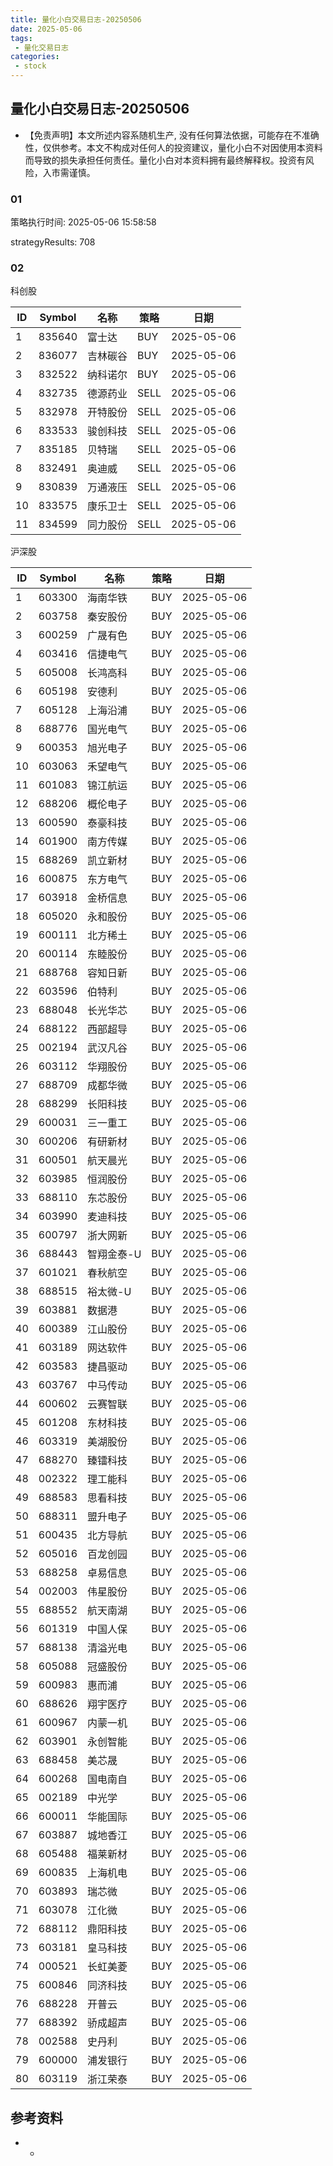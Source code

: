 ```yaml
---
title: 量化小白交易日志-20250506
date: 2025-05-06
tags:
 - 量化交易日志
categories: 
 - stock
---
```


## 量化小白交易日志-20250506

- 【免责声明】本文所述内容系随机生产, 没有任何算法依据，可能存在不准确性，仅供参考。本文不构成对任何人的投资建议，量化小白不对因使用本资料而导致的损失承担任何责任。量化小白对本资料拥有最终解释权。投资有风险，入市需谨慎。

### 01

策略执行时间: 2025-05-06 15:58:58

strategyResults: 708

### 02

科创股

|ID|Symbol|名称|策略|日期|
| ---- | ---- | ---- | ---- | ---- |
|1|835640|富士达|BUY|2025-05-06|
|2|836077|吉林碳谷|BUY|2025-05-06|
|3|832522|纳科诺尔|BUY|2025-05-06|
|4|832735|德源药业|SELL|2025-05-06|
|5|832978|开特股份|SELL|2025-05-06|
|6|833533|骏创科技|SELL|2025-05-06|
|7|835185|贝特瑞|SELL|2025-05-06|
|8|832491|奥迪威|SELL|2025-05-06|
|9|830839|万通液压|SELL|2025-05-06|
|10|833575|康乐卫士|SELL|2025-05-06|
|11|834599|同力股份|SELL|2025-05-06|

沪深股

|ID|Symbol|名称|策略|日期|
| ---- | ---- | ---- | ---- | ---- |
|1|603300|海南华铁|BUY|2025-05-06|
|2|603758|秦安股份|BUY|2025-05-06|
|3|600259|广晟有色|BUY|2025-05-06|
|4|603416|信捷电气|BUY|2025-05-06|
|5|605008|长鸿高科|BUY|2025-05-06|
|6|605198|安德利|BUY|2025-05-06|
|7|605128|上海沿浦|BUY|2025-05-06|
|8|688776|国光电气|BUY|2025-05-06|
|9|600353|旭光电子|BUY|2025-05-06|
|10|603063|禾望电气|BUY|2025-05-06|
|11|601083|锦江航运|BUY|2025-05-06|
|12|688206|概伦电子|BUY|2025-05-06|
|13|600590|泰豪科技|BUY|2025-05-06|
|14|601900|南方传媒|BUY|2025-05-06|
|15|688269|凯立新材|BUY|2025-05-06|
|16|600875|东方电气|BUY|2025-05-06|
|17|603918|金桥信息|BUY|2025-05-06|
|18|605020|永和股份|BUY|2025-05-06|
|19|600111|北方稀土|BUY|2025-05-06|
|20|600114|东睦股份|BUY|2025-05-06|
|21|688768|容知日新|BUY|2025-05-06|
|22|603596|伯特利|BUY|2025-05-06|
|23|688048|长光华芯|BUY|2025-05-06|
|24|688122|西部超导|BUY|2025-05-06|
|25|002194|武汉凡谷|BUY|2025-05-06|
|26|603112|华翔股份|BUY|2025-05-06|
|27|688709|成都华微|BUY|2025-05-06|
|28|688299|长阳科技|BUY|2025-05-06|
|29|600031|三一重工|BUY|2025-05-06|
|30|600206|有研新材|BUY|2025-05-06|
|31|600501|航天晨光|BUY|2025-05-06|
|32|603985|恒润股份|BUY|2025-05-06|
|33|688110|东芯股份|BUY|2025-05-06|
|34|603990|麦迪科技|BUY|2025-05-06|
|35|600797|浙大网新|BUY|2025-05-06|
|36|688443|智翔金泰-U|BUY|2025-05-06|
|37|601021|春秋航空|BUY|2025-05-06|
|38|688515|裕太微-U|BUY|2025-05-06|
|39|603881|数据港|BUY|2025-05-06|
|40|600389|江山股份|BUY|2025-05-06|
|41|603189|网达软件|BUY|2025-05-06|
|42|603583|捷昌驱动|BUY|2025-05-06|
|43|603767|中马传动|BUY|2025-05-06|
|44|600602|云赛智联|BUY|2025-05-06|
|45|601208|东材科技|BUY|2025-05-06|
|46|603319|美湖股份|BUY|2025-05-06|
|47|688270|臻镭科技|BUY|2025-05-06|
|48|002322|理工能科|BUY|2025-05-06|
|49|688583|思看科技|BUY|2025-05-06|
|50|688311|盟升电子|BUY|2025-05-06|
|51|600435|北方导航|BUY|2025-05-06|
|52|605016|百龙创园|BUY|2025-05-06|
|53|688258|卓易信息|BUY|2025-05-06|
|54|002003|伟星股份|BUY|2025-05-06|
|55|688552|航天南湖|BUY|2025-05-06|
|56|601319|中国人保|BUY|2025-05-06|
|57|688138|清溢光电|BUY|2025-05-06|
|58|605088|冠盛股份|BUY|2025-05-06|
|59|600983|惠而浦|BUY|2025-05-06|
|60|688626|翔宇医疗|BUY|2025-05-06|
|61|600967|内蒙一机|BUY|2025-05-06|
|62|603901|永创智能|BUY|2025-05-06|
|63|688458|美芯晟|BUY|2025-05-06|
|64|600268|国电南自|BUY|2025-05-06|
|65|002189|中光学|BUY|2025-05-06|
|66|600011|华能国际|BUY|2025-05-06|
|67|603887|城地香江|BUY|2025-05-06|
|68|605488|福莱新材|BUY|2025-05-06|
|69|600835|上海机电|BUY|2025-05-06|
|70|603893|瑞芯微|BUY|2025-05-06|
|71|603078|江化微|BUY|2025-05-06|
|72|688112|鼎阳科技|BUY|2025-05-06|
|73|603181|皇马科技|BUY|2025-05-06|
|74|000521|长虹美菱|BUY|2025-05-06|
|75|600846|同济科技|BUY|2025-05-06|
|76|688228|开普云|BUY|2025-05-06|
|77|688392|骄成超声|BUY|2025-05-06|
|78|002588|史丹利|BUY|2025-05-06|
|79|600000|浦发银行|BUY|2025-05-06|
|80|603119|浙江荣泰|BUY|2025-05-06|

## 参考资料

- -